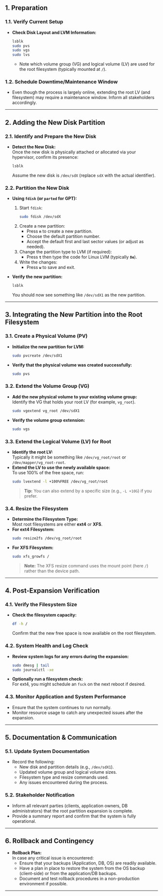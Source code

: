 
## **1. Preparation**

### 1.1. Verify Current Setup
- **Check Disk Layout and LVM Information:**  
  ```bash
  lsblk
  sudo pvs
  sudo vgs
  sudo lvs
  ```
  - Note which volume group (VG) and logical volume (LV) are used for the root filesystem (typically mounted at `/`).

### 1.2. Schedule Downtime/Maintenance Window
- Even though the process is largely online, extending the root LV (and filesystem) may require a maintenance window. Inform all stakeholders accordingly.

---

## **2. Adding the New Disk Partition**

### 2.1. Identify and Prepare the New Disk
- **Detect the New Disk:**  
  Once the new disk is physically attached or allocated via your hypervisor, confirm its presence:
  ```bash
  lsblk
  ```
  Assume the new disk is `/dev/sdX` (replace `sdX` with the actual identifier).

### 2.2. Partition the New Disk
- **Using `fdisk` (or `parted` for GPT):**
  1. Start `fdisk`:
     ```bash
     sudo fdisk /dev/sdX
     ```
  2. Create a new partition:
     - Press **`n`** to create a new partition.
     - Choose the default partition number.
     - Accept the default first and last sector values (or adjust as needed).
  3. Change the partition type to LVM (if required):
     - Press **`t`** then type the code for Linux LVM (typically **`8e`**).
  4. Write the changes:
     - Press **`w`** to save and exit.

- **Verify the new partition:**  
  ```bash
  lsblk
  ```
  You should now see something like `/dev/sdX1` as the new partition.

---

## **3. Integrating the New Partition into the Root Filesystem**

### 3.1. Create a Physical Volume (PV)
- **Initialize the new partition for LVM:**
  ```bash
  sudo pvcreate /dev/sdX1
  ```
- **Verify that the physical volume was created successfully:**
  ```bash
  sudo pvs
  ```

### 3.2. Extend the Volume Group (VG)
- **Add the new physical volume to your existing volume group:**  
  Identify the VG that holds your root LV (for example, `vg_root`).
  ```bash
  sudo vgextend vg_root /dev/sdX1
  ```
- **Verify the volume group extension:**
  ```bash
  sudo vgs
  ```

### 3.3. Extend the Logical Volume (LV) for Root
- **Identify the root LV:**  
  Typically it might be something like `/dev/vg_root/root` or `/dev/mapper/vg_root-root`.
- **Extend the LV to use the newly available space:**  
  To use 100% of the free space, run:
  ```bash
  sudo lvextend -l +100%FREE /dev/vg_root/root
  ```
  > **Tip:** You can also extend by a specific size (e.g., `-L +10G`) if you prefer.

### 3.4. Resize the Filesystem
- **Determine the Filesystem Type:**  
  Most root filesystems are either **ext4** or **XFS**.
- **For ext4 Filesystem:**
  ```bash
  sudo resize2fs /dev/vg_root/root
  ```
- **For XFS Filesystem:**
  ```bash
  sudo xfs_growfs /
  ```
  > **Note:** The XFS resize command uses the mount point (here `/`) rather than the device path.

---

## **4. Post-Expansion Verification**

### 4.1. Verify the Filesystem Size
- **Check the filesystem capacity:**
  ```bash
  df -h /
  ```
  Confirm that the new free space is now available on the root filesystem.

### 4.2. System Health and Log Check
- **Review system logs for any errors during the expansion:**
  ```bash
  sudo dmesg | tail
  sudo journalctl -xe
  ```
- **Optionally run a filesystem check:**  
  For ext4, you might schedule an `fsck` on the next reboot if desired.

### 4.3. Monitor Application and System Performance
- Ensure that the system continues to run normally.
- Monitor resource usage to catch any unexpected issues after the expansion.

---

## **5. Documentation & Communication**

### 5.1. Update System Documentation
- Record the following:
  - New disk and partition details (e.g., `/dev/sdX1`).
  - Updated volume group and logical volume sizes.
  - Filesystem type and resize commands used.
  - Any issues encountered during the process.

### 5.2. Stakeholder Notification
- Inform all relevant parties (clients, application owners, DB administrators) that the root partition expansion is complete.
- Provide a summary report and confirm that the system is fully operational.

---

## **6. Rollback and Contingency**

- **Rollback Plan:**  
  In case any critical issue is encountered:
  - Ensure that your backups (Application, DB, OS) are readily available.
  - Have a plan in place to restore the system from the OS backup (client-side) or from the application/DB backups.
  - Document and test rollback procedures in a non-production environment if possible.

---


